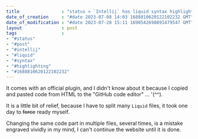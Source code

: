 ```yaml
---
title                : "status > `Intellij` has liquid syntax highlighting"
date_of_creation     : "#date 2023-07-08 14:03 1688810620122102232 GMT"
date_of_modification : "#date 2023-07-28 15:11 1690542698891479547 GMT"
layout               : post
tags                 : 
- "#status"
- "#post"
- "#intellij" 
- "#liquid" 
- "#syntax" 
- "#highlighting"
- "#1688810620122102232"
---
```


It comes with an official plugin, and I didn't know about it because I copied and pasted code from HTML to the "GitHub code editor" ... '(^^).

It is a little bit of relief, because I have to split many `Liquid` files, it took one day to ~~force~~ ready myself. 

Changing the same code part in multiple files, several times, is a mistake engraved vividly in my mind, I can't continue the website until it is done.
